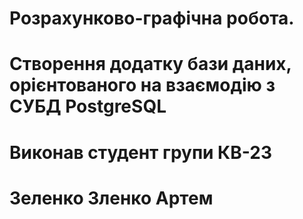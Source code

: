 # Розрахунково-графічна робота.
# Створення додатку бази даних, орієнтованого на взаємодію з СУБД PostgreSQL
# Виконав студент групи КВ-23
# Зеленко Зленко Артем
